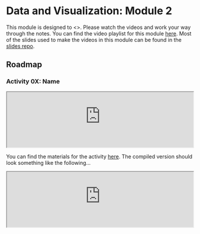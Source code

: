 


# Data and Visualization: Module 2

This module is designed to <>. Please watch the videos and work your way through the notes. You can find the video playlist for this module [here](https://www.youtube.com/playlist?list=PLKrrdtYgOUYao_7t5ycK4KDXNKaY-ECup). Most of the slides used to make the videos in this module can be found in the [slides repo](https://github.com/DataScience4Psych/Slides).

## Roadmap


### Activity 0X: Name

<iframe seamless width="100%" frameborde="0" src="https://datascience4psych.github.io/slides/u1_d02-meet-the-toolkit/u1_d02-meet-the-toolkit#24"></iframe>

You can find the materials for the <name> activity [here](https://github.com/DataScience4Psych/ae-02-bechdel-rmarkdown). The compiled version should look something like the following...

<iframe seamless width="100%" frameborde="0" src="https://datascience4psych.github.io/ae-02-bechdel-rmarkdown/bechdel.html"></iframe>

